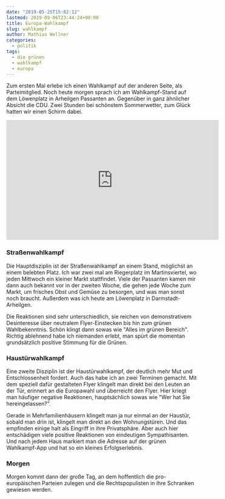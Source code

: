 ```yaml
---
date: "2019-05-25T15:02:12"
lastmod: 2019-09-06T23:44:24+00:00
title: Europa-Wahlkampf
slug: wahlkampf
author: Mathias Wellner
categories:
  - politik
tags:
  - die grünen
  - wahlkampf
  - europa
---
```


Zum ersten Mal erlebe ich einen Wahlkampf auf der anderen Seite, als Parteimitglied. Noch heute morgen sprach ich am Wahlkampf-Stand auf dem Löwenplatz in Arheilgen Passanten an. Gegenüber in ganz ähnlicher Absicht die CDU. Zwei Stunden bei schönstem Sommerwetter, zum Glück hatten wir einen Schirm dabei.

<!--more-->

<iframe width="560" height="315" src="https://www.youtube.com/embed/fHnL-xrBS1Y" frameborder="0" allow="accelerometer; autoplay; encrypted-media; gyroscope; picture-in-picture" allowfullscreen></iframe>

### Straßenwahlkampf

Die Hauptdisziplin ist der Straßenwahlkampf an einem Stand, möglichst an einem belebten Platz. Ich war zwei mal am Riegerplatz im Martinsviertel, wo jeden Mittwoch ein kleiner Markt stattfindet. Viele der Passanten kamen mir dann auch bekannt vor in der zweiten Woche, die gehen jede Woche zum Markt, um frisches Obst und Gemüse zu besorgen, und was man sonst noch braucht. Außerdem was ich heute am Löwenplatz in Darmstadt-Arheilgen.

Die Reaktionen sind sehr unterschiedlich, sie reichen von demonstrativem Desinteresse über neutralem Flyer-Einstecken bis hin zum grünen Wahlbekenntnis. Schön klingt dann sowas wie "Alles im grünen Bereich". Richtig ablehnend habe ich niemanden erlebt, man spürt die momentan grundsätzlich positive Stimmung für die Grünen.

### Haustürwahlkampf

Eine zweite Disziplin ist der Haustürwahlkampf, der deutlich mehr Mut und Entschlossenheit fordert. Auch das habe ich an zwei Terminen gemacht. Mit dem speziell dafür gestalteten Flyer klingelt man direkt bei den Leuten an der Tür, erinnert an die Europawahl und überreicht den Flyer. Hier kriegt man häufiger negative Reaktionen, hauptsächlich sowas wie "Wer hat Sie hereingelassen?".

Gerade in Mehrfamilienhäusern klingelt man ja nur einmal an der Haustür, sobald man drin ist, klingelt man direkt an den Wohnungstüren. Und das empfinden einige halt als Eingriff in ihre Privatsphäre. Aber auch hier entschädigen viele positive Reaktionen von eindeutigen Sympathisanten. Und nach jedem Haus markiert man die Adresse auf der grünen Wahlkampf-App und hat so ein kleines Erfolgserlebnis.

### Morgen

Morgen kommt dann der große Tag, an dem hoffentlich die pro-europäischen Parteien zulegen und die Rechtspopulisten in ihre Schranken gewiesen werden.
